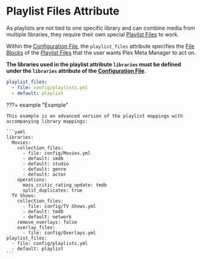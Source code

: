 # Playlist Files Attribute

As playlists are not tied to one specific library and can combine media from multiple libraries, they require their own 
special [Playlist Files](../files/playlists.md) to work.

Within the [Configuration File](overview.md), the `playlist_files` attribute specifies the 
[File Blocks](../config/files.md#blocks) of the [Playlist Files](../files/playlists.md) that the user wants Plex Meta 
Manager to act on.

**The libraries used in the playlist attribute `libraries` must be defined under the `libraries` attribute of the 
[Configuration File](overview.md).**

```yaml
playlist_files:
  - file: config/playlists.yml
  - default: playlist
```

???+ example "Example"

    This example is an advanced version of the playlist mappings with accompanying library mappings:

    ```yaml
    libraries:
      Movies:
        collection_files:
          - file: config/Movies.yml
          - default: imdb
          - default: studio
          - default: genre
          - default: actor
        operations:
          mass_critic_rating_update: tmdb
          split_duplicates: true
      TV Shows:
        collection_files:
          - file: config/TV Shows.yml
          - default: tmdb
          - default: network
        remove_overlays: false
        overlay_files:
          - file: config/Overlays.yml
    playlist_files:
      - file: config/playlists.yml
      - default: playlist
    ```